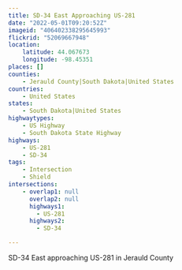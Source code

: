 ```yaml
---
title: SD-34 East Approaching US-281
date: "2022-05-01T09:20:52Z"
imageid: "406402338295645993"
flickrid: "52069667948"
location:
    latitude: 44.067673
    longitude: -98.45351
places: []
counties:
    - Jerauld County|South Dakota|United States
countries:
    - United States
states:
    - South Dakota|United States
highwaytypes:
    - US Highway
    - South Dakota State Highway
highways:
    - US-281
    - SD-34
tags:
    - Intersection
    - Shield
intersections:
    - overlap1: null
      overlap2: null
      highways1:
        - US-281
      highways2:
        - SD-34

---
```

SD-34 East approaching US-281 in Jerauld County